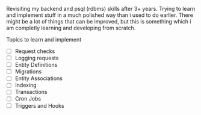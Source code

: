 Revisiting my backend and psql (rdbms) skills after 3+ years. Trying to learn and implement stuff in a much polished way
than i used to do earlier. There might be a lot of things that can be improved, but this is something which i am
completly learning and developing from scratch.

Topics to learn and implement

- [ ] Request checks
- [ ] Logging requests
- [ ] Entity Definitions
- [ ] Migrations
- [ ] Entity Associations
- [ ] Indexing
- [ ] Transactions
- [ ] Cron Jobs
- [ ] Triggers and Hooks
